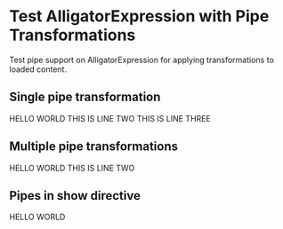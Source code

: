 # Test AlligatorExpression with Pipe Transformations

Test pipe support on AlligatorExpression for applying transformations to loaded content.

## Single pipe transformation

HELLO WORLD
THIS IS LINE TWO
THIS IS LINE THREE
## Multiple pipe transformations

HELLO WORLD
THIS IS LINE TWO
## Pipes in show directive
HELLO WORLD

